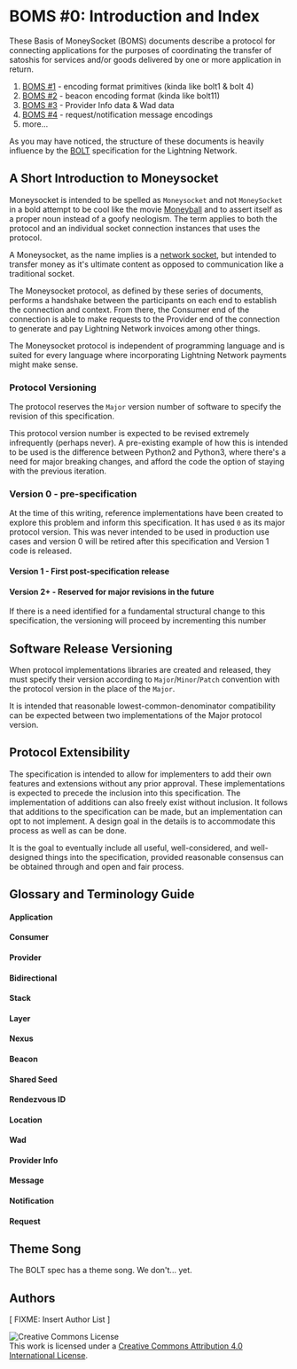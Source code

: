 # BOMS #0: Introduction and Index

These Basis of MoneySocket (BOMS) documents describe a protocol for connecting applications for the purposes of coordinating the transfer of satoshis for services and/or goods delivered by one or more application in return.

1. [BOMS #1](01-encoding.md) - encoding format primitives (kinda like bolt1 & bolt 4)
2. [BOMS #2](02-beacons.md) - beacon encoding format (kinda like bolt11)
3. [BOMS #3](03-provider-info.md) - Provider Info data & Wad data
4. [BOMS #4](04-messages.md) - request/notification message encodings
5. more...


As you may have noticed, the structure of these documents is heavily influence by the [BOLT](https://github.com/lightningnetwork/lightning-rfc) specification for the Lightning Network.


## A Short Introduction to Moneysocket

Moneysocket is intended to be spelled as `Moneysocket` and not `MoneySocket` in a bold attempt to be cool like the movie [Moneyball](https://en.wikipedia.org/wiki/Moneyball_(film)) and to assert itself as a proper noun instead of a goofy neologism. The term applies to both the protocol and an individual socket connection instances that uses the protocol.

A Moneysocket, as the name implies is a [network socket](https://en.wikipedia.org/wiki/Network_socket), but intended to transfer money as it's ultimate content as opposed to communication like a traditional socket.

The Moneysocket protocol, as defined by these series of documents, performs a handshake between the participants on each end to establish the connection and context. From there, the Consumer end of the connection is able to make requests to the Provider end of the connection to generate and pay Lightning Network invoices among other things.

The Moneysocket protocol is independent of programming language and is suited for every language where incorporating Lightning Network payments might make sense.

### Protocol Versioning

The protocol reserves the `Major` version number of software to specify the revision of this specification.

This protocol version number is expected to be revised extremely infrequently (perhaps never). A pre-existing example of how this is intended to be used is the difference between Python2 and Python3, where there's a need for major breaking changes, and afford the code the option of staying with the previous iteration.

### Version 0 - pre-specification

At the time of this writing, reference implementations have been created to explore this problem and inform this specification. It has used `0` as its major protocol version. This was never intended to be used in production use cases and version 0 will be retired after this specification and Version 1 code is released.

#### Version 1 - First post-specification release


#### Version 2+ - Reserved for major revisions in the future

If there is a need identified for a fundamental structural change to this specification, the versioning will proceed by incrementing this number

## Software Release Versioning

When protocol implementations libraries are created and released, they must specify their version according to `Major`/`Minor`/`Patch` convention with the protocol version in the place of the `Major`.

It is intended that reasonable lowest-common-denominator compatibility can be expected between two implementations of the Major protocol version.


## Protocol Extensibility

The specification is intended to allow for implementers to add their own features and extensions without any prior approval. These implementations is expected to precede the inclusion into this specification. The implementation of additions can also freely exist without inclusion. It follows that additions to the specification can be made, but an implementation can opt to not implement. A design goal in the details is to accommodate this process as well as can be done.

It is the goal to eventually include all useful, well-considered, and well-designed things into the specification, provided reasonable consensus can be obtained through and open and fair process.


## Glossary and Terminology Guide

#### Application

#### Consumer

#### Provider

#### Bidirectional

#### Stack

#### Layer

#### Nexus

#### Beacon

#### Shared Seed

#### Rendezvous ID

#### Location

#### Wad

#### Provider Info

#### Message

#### Notification

#### Request

## Theme Song

The BOLT spec has a theme song. We don't... yet.



## Authors

[ FIXME: Insert Author List ]

![Creative Commons License](https://i.creativecommons.org/l/by/4.0/88x31.png "License CC-BY")
<br>
This work is licensed under a [Creative Commons Attribution 4.0 International License](http://creativecommons.org/licenses/by/4.0/).
